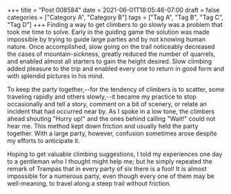 +++
title = "Post 008584"
date = 2021-06-01T18:05:46-07:00
draft = false
categories = ["Category A", "Category B"]
tags = ["Tag A", "Tag B", "Tag C", "Tag D"]
+++
Finding a way to get climbers to go slowly was a problem that took me time to solve. Early in the guiding game the solution was made impossible by trying to guide large parties and by not knowing human nature. Once accomplished, slow going on the trail noticeably decreased the cases of mountain-sickness, greatly reduced the number of quarrels, and enabled almost all starters to gain the height desired. Slow climbing added pleasure to the trip and enabled every one to return in good form and with splendid pictures in his mind.

To keep the party together,--for the tendency of climbers is to scatter, some traveling rapidly and others slowly,--it became my practice to stop occasionally and tell a story, comment on a bit of scenery, or relate an incident that had occurred near by. As I spoke in a low tone, the climbers ahead shouting "Hurry up!" and the ones behind calling "Wait!" could not hear me. This method kept down friction and usually held the party together. With a large party, however, confusion sometimes arose despite my efforts to anticipate it.

Hoping to get valuable climbing suggestions, I told my experiences one day to a gentleman who I thought might help me; but he simply repeated the remark of Trampas that in every party of six there is a fool! It is almost impossible for a numerous party, even though every one of them may be well-meaning, to travel along a steep trail without friction.
